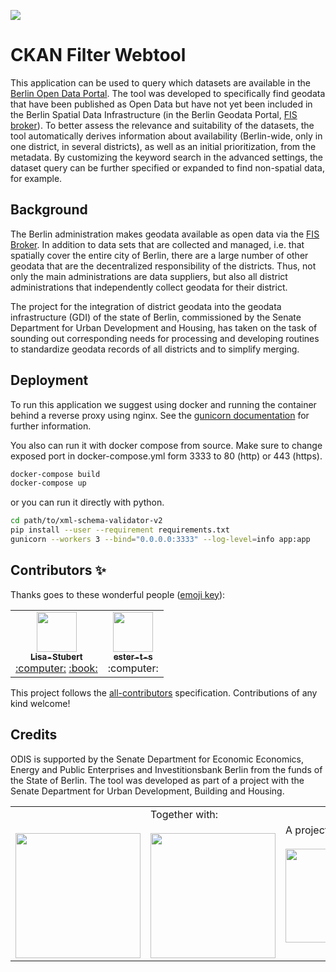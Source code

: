 ![](https://img.shields.io/badge/Build%20with%20%E2%9D%A4%EF%B8%8F-at%20Technologiesitftung%20Berlin-blue)

# CKAN Filter Webtool

This application can be used to query which datasets are available in the [Berlin Open Data Portal](https://daten.berlin.de). The tool was developed to specifically find geodata that have been published as Open Data but have not yet been included in the Berlin Spatial Data Infrastructure (in the Berlin Geodata Portal, [FIS broker](https://www.berlin.de/sen/sbw/stadtdaten/geoportal/)). To better assess the relevance and suitability of the datasets, the tool automatically derives information about availability (Berlin-wide, only in one district, in several districts), as well as an initial prioritization, from the metadata. By customizing the keyword search in the advanced settings, the dataset query can be further specified or expanded to find non-spatial data, for example.

## Background

The Berlin administration makes geodata available as open data via the [FIS Broker](https://www.berlin.de/sen/sbw/stadtdaten/geoportal/). In addition to data sets that are collected and managed, i.e. that spatially cover the entire city of Berlin, there are a large number of other geodata that are the decentralized responsibility of the districts. Thus, not only the main administrations are data suppliers, but also all district administrations that independently collect geodata for their district. 

The project for the integration of district geodata into the geodata infrastructure (GDI) of the state of Berlin, commissioned by the Senate Department for Urban Development and Housing, has taken on the task of sounding out corresponding needs for processing and developing routines to standardize geodata records of all districts and to simplify merging. 

## Deployment

To run this application we suggest using docker and running the container behind a reverse proxy using nginx. See the [gunicorn documentation](https://docs.gunicorn.org/en/latest/deploy.html) for further information.

You also can run it with docker compose from source. Make sure to change exposed port in docker-compose.yml form 3333 to 80 (http) or 443 (https).

```bash
docker-compose build  
docker-compose up
```

or you can run it directly with python.

```bash
cd path/to/xml-schema-validator-v2
pip install --user --requirement requirements.txt
gunicorn --workers 3 --bind="0.0.0.0:3333" --log-level=info app:app
```

## Contributors ✨

Thanks goes to these wonderful people ([emoji key](https://allcontributors.org/docs/en/emoji-key)):

<!-- ALL-CONTRIBUTORS-LIST:START - Do not remove or modify this section -->
<!-- prettier-ignore-start -->
<!-- markdownlint-disable -->
<table>
  <tr>
    <td align="center"><a href="https://github.com/Lisa-Stubert"><img src="https://avatars.githubusercontent.com/u/61182572?v=4?s=64" width="64px;" alt=""/><br /><sub><b>Lisa-Stubert</b></sub></a><br /><a href="https://github.com/technologiestiftung/ckan-filter-webtool/commits?author=Lisa-Stubert" title="Code">:computer:</a> <a href="https://github.com/technologiestiftung/ckan-filter-webtool/commits?author=Lisa-Stubert" title="Documentation">:book:</a></td>
    <td align="center"><a href="https://github.com/ester-t-s"><img src="https://avatars.githubusercontent.com/u/91192024?v=4?s=64" width="64px;" alt=""/><br /><sub><b>ester-t-s</b></sub></a><br /><a title="Code">:computer:</a></td>
  </tr>
</table>

<!-- markdownlint-restore -->
<!-- prettier-ignore-end -->

<!-- ALL-CONTRIBUTORS-LIST:END -->

This project follows the [all-contributors](https://github.com/all-contributors/all-contributors) specification. Contributions of any kind welcome!

## Credits

ODIS is supported by the Senate Department for Economic Economics, Energy and Public Enterprises and Investitionsbank Berlin from the funds of the State of Berlin. The tool was developed as part of a project with the Senate Department for Urban Development, Building and Housing.

<table>
  <tr>
    <td>
      <a href="https://odis-berlin.de">
        <br />
        <br />
        <img width="200" src="https://logos.citylab-berlin.org/logo-odis-berlin.svg" />
      </a>
    </td>
    <td>
      Together with: <a href="https://citylab-berlin.org/en/start/">
        <br />
        <br />
        <img width="200" src="https://logos.citylab-berlin.org/logo-citylab-berlin.svg" />
      </a>
    </td>
    <td>
      A project by: <a href="https://www.technologiestiftung-berlin.de/en/">
        <br />
        <br />
        <img width="150" src="https://logos.citylab-berlin.org/logo-technologiestiftung-berlin-en.svg" />
      </a>
    </td>
    <td>
      Supported by: <a href="https://www.berlin.de/sen/wirtschaft/en/">
        <br />
        <br />
        <img width="80" src="https://logos.citylab-berlin.org/logo-berlin-senweb-en.svg" />
      </a>
    </td>
  </tr>
</table>
